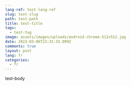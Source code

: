 ```yaml
---
lang-ref: test-lang-ref
slug: test-slug
path: test-path
title: test-title
tags:
  - test-tag
image: assets/images/uploads/android-chrome-512x512.jpg
date: 2023-03-06T23:31:33.099Z
comments: true
layout: post
lang: fr
categories:
  - fr
---
```

test-body